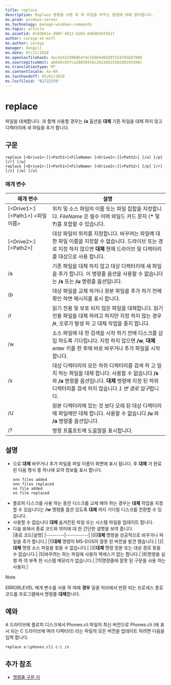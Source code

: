 ```yaml
---
title: replace
description: Replace 명령을 사용 하 여 파일을 바꾸는 방법에 대해 알아봅니다.
ms.prod: windows-server
ms.technology: manage-windows-commands
ms.topic: article
ms.assetid: 6143661e-d90f-4812-b265-6669b567dd1f
author: coreyp-at-msft
ms.author: coreyp
manager: dongill
ms.date: 07/11/2018
ms.openlocfilehash: 4ac424154968b4f4c55664d0d20f524345b87986
ms.sourcegitcommit: ab64dc83fca28039416c26226815502d0193500c
ms.translationtype: MT
ms.contentlocale: ko-KR
ms.lasthandoff: 05/01/2020
ms.locfileid: "82722376"
---
```

# <a name="replace"></a>replace



파일을 대체합니다. 과 함께 사용할 경우는 **/a** 옵션을 **대체** 기존 파일을 대체 하지 않고 디렉터리에 새 파일을 추가 합니다.



## <a name="syntax"></a>구문

```
replace [<Drive1>:][<Path1>]<FileName> [<Drive2>:][<Path2>] [/a] [/p] [/r] [/w] 
replace [<Drive1>:][<Path1>]<FileName> [<Drive2>:][<Path2>] [/p] [/r] [/s] [/w] [/u] 
```

### <a name="parameters"></a>매개 변수

|매개 변수|설명|
|---------|-----------|
|[\<Drive1>:] [\<Path1>] \<파일 이름>|위치 및 소스 파일의 이름 또는 파일 집합을 지정합니다. *FileName* 은 필수 이며 와일드 카드 문자 (**&#42;** 및 **?**)를 포함할 수 있습니다.|
|[\<Drive2>:] [\<Path2>]|대상 파일의 위치를 지정합니다. 바꾸려는 파일에 대 한 파일 이름을 지정할 수 없습니다. 드라이브 또는 경로 지정 하지 않으면 **대체** 현재 드라이브 및 디렉터리를 대상으로 사용 합니다.|
|/a|기존 파일을 대체 하지 않고 대상 디렉터리에 새 파일을 추가 합니다. 이 명령줄 옵션을 사용할 수 없습니다는 **/s** 또는 **/u** 명령줄 옵션입니다.|
|/p|대상 파일을 교체 하거나 원본 파일을 추가 하기 전에 확인 하면 메시지를 표시 합니다.|
|/r|읽기 전용 및 보호 되지 않은 파일을 대체합니다. 읽기 전용 파일을 대체 하려고 하지만 지정 하지 않는 경우 **/r**, 오류가 발생 하 고 대체 작업을 중지 합니다.|
|/w|소스 파일에 대 한 검색을 시작 하기 전에 디스크를 삽입 하도록 기다립니다. 지정 하지 않으면 **/w**, **대체** enter 키를 한 후에 바로 바꾸거나 추가 파일을 시작 합니다.|
|/s|대상 디렉터리의 모든 하위 디렉터리를 검색 하 고 일치 하는 파일을 대체 합니다. 사용할 수 없습니다 **/s** 와 **/a** 명령줄 옵션입니다. **대체** 명령에 지정 된 하위 디렉터리를 검색 하지 않습니다 *1 번 경로 입구*합니다.|
|/U|원본 디렉터리에 있는 것 보다 오래 된 대상 디렉터리에 파일에만 대체 합니다. 사용할 수 없습니다 **/u** 와 **/a** 명령줄 옵션입니다.|
|/?|명령 프롬프트에 도움말을 표시합니다.|

## <a name="remarks"></a>설명

- 으로 **대체** 바꾸거나 추가 파일을 파일 이름이 화면에 표시 됩니다. 후 **대체** 가 완료 된 다음 형식 중 하나에 요약 정보를 표시 합니다.  
  ```
  nnn files added
  nnn files replaced
  no file added
  no file replaced
  ```  
- 플로피 디스크를 사용 하는 동안 디스크를 교체 해야 하는 경우는 **대체** 작업을 지정할 수 있습니다는 **/w** 명령줄 옵션 있도록 **대체** 까지 기다릴 디스크를 전환할 수 있습니다.
- 사용할 수 없습니다 **대체** 숨겨진된 파일 또는 시스템 파일을 업데이트 합니다.
- 다음 표에서 종료 코드와 의미에 대 한 간단한 설명을 보여 줍니다.  
  |종료 코드|설명|
  |---------|-----------|
  |0|**대체** 명령을 성공적으로 바꾸거나 파일을 추가 합니다.|
  |1|**대체** 명령이 MS-DOS의 잘못 된 버전을 발견 했습니다.|
  |2|**대체** 명령 소스 파일을 찾을 수 없습니다.|
  |3|**대체** 명령 원본 또는 대상 경로 찾을 수 없습니다.|
  |5|바꾸려는 하는 파일에 사용자 액세스가 없는 합니다.|
  |8|명령을 실행 하 여 부족 한 시스템 메모리가 없습니다.|
  |11|명령줄에 잘못 된 구문을 사용 하는 사용자.|

> [!NOTE]
> ERRORLEVEL 매개 변수를 사용 하 여에 **경우** 일괄 처리에서 반환 되는 프로세스 종료 코드를 프로그램에서 명령줄 **대체**합니다.

## <a name="examples"></a><a name="BKMK_examples"></a>예와

A 드라이브에 플로피 디스크에서 Phones.cli 파일의 최신 버전으로 Phones.cli (에 표시 되는 C 드라이브에 여러 디렉터리) 라는 파일의 모든 버전을 업데이트 하려면 다음을 입력 합니다.

`replace a:\phones.cli c:\ /s`

## <a name="additional-references"></a>추가 참조

- [명령줄 구문 키](command-line-syntax-key.md)